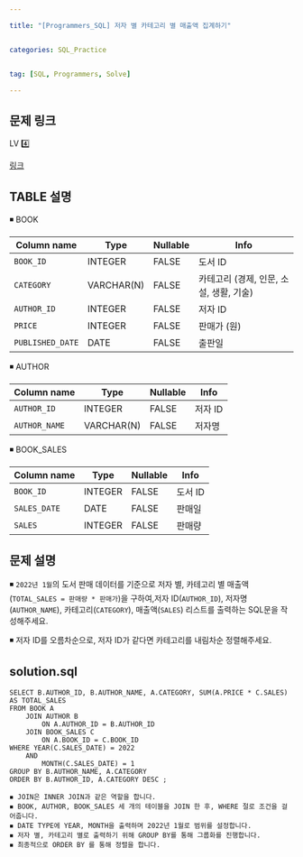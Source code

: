 ```yaml
---

title: "[Programmers_SQL] 저자 별 카테고리 별 매출액 집계하기"


categories: SQL_Practice


tag: [SQL, Programmers, Solve]

---
```


## 문제 링크

LV 4️⃣

[링크](https://school.programmers.co.kr/learn/courses/30/lessons/144856)

## TABLE 설명

◾ BOOK

|Column name|Type|Nullable|Info|
|-|-|-|-|
|`BOOK_ID`|INTEGER|FALSE|도서 ID|
|`CATEGORY`|VARCHAR(N)|FALSE|카테고리 (경제, 인문, 소설, 생활, 기술)|
|`AUTHOR_ID`|INTEGER|FALSE|저자 ID|
|`PRICE`|INTEGER|FALSE|판매가 (원)|
|`PUBLISHED_DATE`|DATE|FALSE|출판일|

◾ AUTHOR

|Column name|Type|Nullable|Info|
|-|-|-|-|
|`AUTHOR_ID`|INTEGER|FALSE|저자 ID|
|`AUTHOR_NAME`|VARCHAR(N)|FALSE|저자명|

◾ BOOK_SALES

|Column name|Type|Nullable|Info|
|-|-|-|-|
|`BOOK_ID`|INTEGER|FALSE|도서 ID|
|`SALES_DATE`|DATE|FALSE|판매일|
|`SALES`|INTEGER|FALSE|판매량|

## 문제 설명

◾ `2022년 1월`의 도서 판매 데이터를 기준으로 저자 별, 카테고리 별 매출액(`TOTAL_SALES = 판매량 * 판매가`)을 구하여,저자 ID(`AUTHOR_ID`), 저자명(`AUTHOR_NAME`), 카테고리(`CATEGORY`), 매출액(`SALES`) 리스트를 출력하는 SQL문을 작성해주세요. 

◾ 저자 ID를 오름차순으로, 저자 ID가 같다면 카테고리를 내림차순 정렬해주세요. 

## solution.sql
    SELECT B.AUTHOR_ID, B.AUTHOR_NAME, A.CATEGORY, SUM(A.PRICE * C.SALES) AS TOTAL_SALES 
    FROM BOOK A
        JOIN AUTHOR B
            ON A.AUTHOR_ID = B.AUTHOR_ID
        JOIN BOOK_SALES C
            ON A.BOOK_ID = C.BOOK_ID
    WHERE YEAR(C.SALES_DATE) = 2022
        AND
            MONTH(C.SALES_DATE) = 1
    GROUP BY B.AUTHOR_NAME, A.CATEGORY
    ORDER BY B.AUTHOR_ID, A.CATEGORY DESC ;


```
◾ JOIN은 INNER JOIN과 같은 역할을 합니다. 
◾ BOOK, AUTHOR, BOOK_SALES 세 개의 테이블을 JOIN 한 후, WHERE 절로 조건을 걸어줍니다. 
◾ DATE TYPE에 YEAR, MONTH을 출력하며 2022년 1월로 범위를 설정합니다. 
◾ 저자 별, 카테고리 별로 출력하기 위해 GROUP BY를 통해 그룹화를 진행합니다. 
◾ 최종적으로 ORDER BY 를 통해 정렬을 합니다. 
```